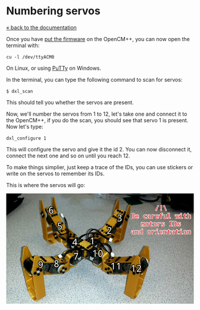 # Numbering servos

[« back to the documentation](index.md)

Once you have [put the firmware](firmware.md) on the OpenCM++, you can now open
the terminal with:

```
cu -l /dev/ttyACM0
```

On Linux, or using [PuTTy](http://www.putty.org/) on Windows.

In the terminal, you can type the following command to scan for servos:

```
$ dxl_scan
```

This should tell you whether the servos are present.

Now, we'll number the servos from 1 to 12, let's take one and connect it to the OpenCM++,
if you do the scan, you should see that servo 1 is present. Now let's type:

```
dxl_configure 1
```

This will configure the servo and give it the id 2. You can now disconnect it, connect
the next one and so on until you reach 12.

To make things simplier, just keep a trace of the IDs, you can use stickers or write on the
servos to remember its IDs.

This is where the servos will go:

![IDS](imgs/ids.jpg)
